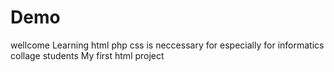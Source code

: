 # Demo 
wellcome
Learning html php css is neccessary for especially for informatics collage students
My first html project
